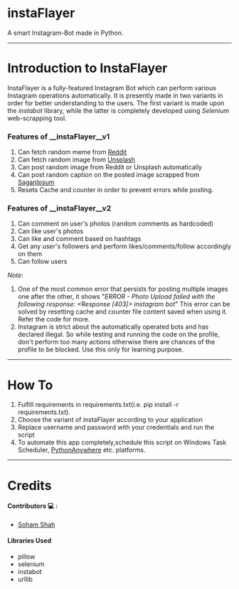 # instaFlayer

A smart Instagram-Bot made in Python.

---

# Introduction to InstaFlayer

InstaFlayer is a fully-featured Instagram Bot which can perform various Instagram operations automatically. It is presently
made in two variants in order for better understanding to the users. The first variant is made upon the *instabot* library, 
while the latter is completely developed  using *Selenium* web-scrapping tool.

### Features of __instaFlayer__v1

1. Can fetch random meme from [Reddit](https://old.reddit.com/r/memes/)
2. Can fetch random image from [Unsplash](https://source.unsplash.com/) 
3. Can post random image from Reddit or Unsplash automatically
4. Can post random caption on the posted image scrapped from [SaganIpsum](http://saganipsum.com/)
5. Resets Cache and counter in order to prevent errors while posting.

### Features of __instaFlayer__v2

1. Can comment on user's photos (random comments as hardcoded)
2. Can like user's photos
3. Can like and comment based on hashtags
4. Get any user's followers and perform likes/comments/follow accordingly on them
5. Can follow users

*Note*:

1. One of the most common error that persists for posting multiple images one after
the other, it shows 
"*ERROR - Photo Upload failed with the following response: <Response [403]> instagram bot*"
This error can be solved by resetting cache and counter file content saved when using it. Refer the code for more.
2. Instagram is strict about the automatically operated bots and has declared illegal. So while testing and running the code
on the profile, don't perform too many actions otherwise there are chances of the profile to be blocked. Use this only for learning purpose.

---

# How To

1. Fulfill requirements in requirements.txt(i.e. pip install -r requirements.txt).
2. Choose the variant of instaFlayer according to your application
3. Replace username and password with your credentials and run the script
4. To automate this app completely,schedule this script on Windows Task Scheduler, [PythonAnywhere](https://www.pythonanywhere.com/) etc. platforms.

---

# Credits

#### Contributors 💻 :

* [Soham Shah](https://github.com/sohamsshah)

#### Libraries Used

* pillow
* selenium
* instabot
* urllib





